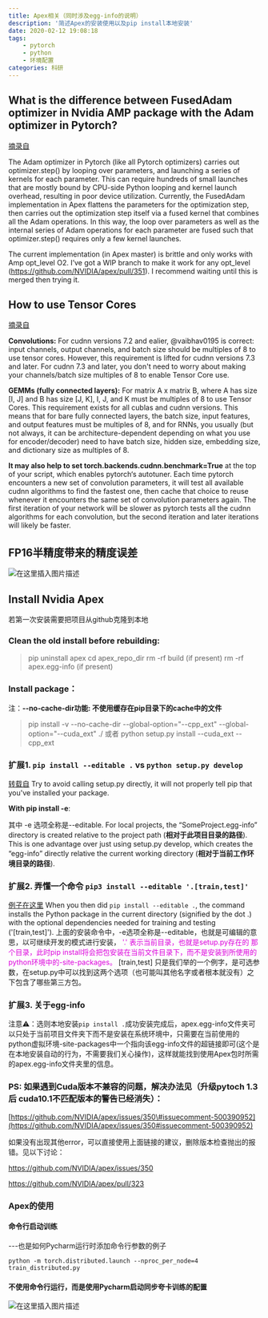 ```yaml
---
title: Apex相关（同时涉及egg-info的说明）
description: '简述Apex的安装使用以及pip install本地安装'
date: 2020-02-12 19:08:18
tags:
	- pytorch
	- python
	- 环境配置
categories: 科研
---
```


## What is the difference between FusedAdam optimizer in Nvidia AMP package with the Adam optimizer in Pytorch? 

[摘录自](https://discuss.pytorch.org/t/fusedadam-optimizer-in-nvidia-amp-package/47544)

The Adam optimizer in Pytorch (like all Pytorch optimizers) carries out optimizer.step() by looping over parameters, and launching a series of kernels for each parameter. This can require hundreds of small launches that are mostly bound by CPU-side Python looping and kernel launch overhead, resulting in poor device utilization. Currently, the FusedAdam implementation in Apex flattens the parameters for the optimization step, then carries out the optimization step itself via a fused kernel that combines all the Adam operations. In this way, the loop over parameters as well as the internal series of Adam operations for each parameter are fused such that optimizer.step() requires only a few kernel launches.

The current implementation (in Apex master) is brittle and only works with Amp opt\_level O2\. I’ve got a WIP branch to make it work for any opt\_level (<https://github.com/NVIDIA/apex/pull/351>). I recommend waiting until this is merged then trying it.

## How to use Tensor Cores

[摘录自](https://github.com/NVIDIA/apex/issues/221)

**Convolutions:**
For cudnn versions 7.2 and ealier, @vaibhav0195 is correct: input channels, output channels, and batch size should be multiples of 8 to use tensor cores. However, this requirement is lifted for cudnn versions 7.3 and later. For cudnn 7.3 and later, you don't need to worry about making your channels/batch size multiples of 8 to enable Tensor Core use.

**GEMMs (fully connected layers):**
For matrix A x matrix B, where A has size [I, J] and B has size [J, K], I, J, and K must be multiples of 8 to use Tensor Cores. This requirement exists for all cublas and cudnn versions. This means that for bare fully connected layers, the batch size, input features, and output features must be multiples of 8, and for RNNs, you usually (but not always, it can be architecture-dependent depending on what you use for encoder/decoder) need to have batch size, hidden size, embedding size, and dictionary size as multiples of 8.

**It may also help to set torch.backends.cudnn.benchmark=True**
at the top of your script, which enables pytorch‘s autotuner. Each time pytorch encounters a new set of convolution parameters, it will test all available cudnn algorithms to find the fastest one, then cache that choice to reuse whenever it encounters the same set of convolution parameters again. The first iteration of your network will be slower as pytorch tests all the cudnn algorithms for each convolution, but the second iteration and later iterations will likely be faster.

## FP16半精度带来的精度误差

![在这里插入图片描述](https://img-blog.csdnimg.cn/20190911164622328.jpg?x-oss-process=image/watermark,type_ZmFuZ3poZW5naGVpdGk,shadow_10,text_aHR0cHM6Ly9ibG9nLmNzZG4ubmV0L3hpYW9qaWFqaWEwMDc=,size_16,color_FFFFFF,t_70)

## Install Nvidia Apex 

若第一次安装需要把项目从github克隆到本地

### Clean the old install before rebuilding:

> pip uninstall apex
> cd apex\_repo\_dir
> rm -rf build (if present)
> rm -rf apex.egg-info (if present)

### Install package：

注：**--no-cache-dir功能: 不使用缓存在pip目录下的cache中的文件**

> pip install -v --no-cache-dir --global-option="--cpp_ext" --global-option="--cuda_ext" ./
> 或者
> python setup.py install --cuda_ext --cpp_ext

### 扩展1. `pip install --editable .` vs `python setup.py develop`

[转载自](https://stackoverflow.com/questions/30306099/pip-install-editable-vs-python-setup-py-develop)
Try to avoid calling setup.py directly, it will not properly tell pip that you've installed your package.

**With pip install -e**:

其中 -e 选项全称是--editable. For local projects, the “SomeProject.egg-info” directory is created relative to the project path (**相对于此项目目录的路径**). This is one advantage over just using setup.py develop, which creates the “egg-info” directly relative the current working directory (**相对于当前工作环境目录的路径**).

### 扩展2. 弄懂一个命令 `pip3 install --editable '.[train,test]'` 

[例子在这里](https://github.com/vita-epfl/openpifpaf/blob/21baabf9c6bbd0bea3e8e465a726abfa8dbeeccf/setup.py#L76)
When you then did `pip install --editable .`, the command installs the Python package in the current directory
(signified by the dot .) with the optional dependencies needed for training and
testing ('[train,test]'). 上面的安装命令中，-e选项全称是--editable，也就是可编辑的意思，以可继续开发的模式进行安装，<font color="#dd00dd"> '.' 表示当前目录，也就是setup.py存在的
那个目录，此时pip install将会把包安装在当前文件目录下，而不是安装到所使用的python环境中的-site-packages。</font>
[train,test] 只是我们举的一个例字，是可选参数，在setup.py中可以找到这两个选项（也可能叫其他名字或者根本就没有）之下包含了哪些第三方包。



### 扩展3. 关于egg-info

注意⚠️：选则本地安装`pip install .`成功安装完成后，apex.egg-info文件夹可以只处于当前项目文件夹下而不是安装在系统环境中，只需要在当前使用的python虚拟环境-site-packages中一个指向该egg-info文件的超链接即可(这个是在本地安装自动的行为，不需要我们关心操作)，这样就能找到使用Apex包时所需的apex.egg-info文件夹里的信息。

### PS: 如果遇到Cuda版本不兼容的问题，解决办法见（升级pytoch 1.3后 cuda10.1不匹配版本的警告已经消失）：

[https://github.com/NVIDIA/apex/issues/350\#issuecomment-500390952](https://github.com/NVIDIA/apex/issues/350#issuecomment-500390952)

如果没有出现其他error，可以直接使用上面链接的建议，删除版本检查抛出的报错。见以下讨论：

<https://github.com/NVIDIA/apex/issues/350>

<https://github.com/NVIDIA/apex/pull/323>

### Apex的使用

#### 命令行启动训练

---也是如何Pycharm运行时添加命令行参数的例子

```shell
python -m torch.distributed.launch --nproc_per_node=4 train_distributed.py
```

#### 不使用命令行运行，而是使用Pycharm启动同步夸卡训练的配置

![在这里插入图片描述](https://img-blog.csdnimg.cn/20200212185619928.png?x-oss-process=image/watermark,type_ZmFuZ3poZW5naGVpdGk,shadow_10,text_aHR0cHM6Ly9ibG9nLmNzZG4ubmV0L3hpYW9qaWFqaWEwMDc=,size_16,color_FFFFFF,t_70)